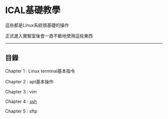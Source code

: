 # ICAL基礎教學
這些都是Linux系統很基礎的操作

正式進入實驗室後會一直不斷地使用這些東西

---

## 目錄

Chapter 1 : Linux terminal基本指令

Chapter 2 : apt基本操作

Chapter 3 : vim

Chapter 4 : [ssh](04-ssh.md)

Chapter 5 : sftp
